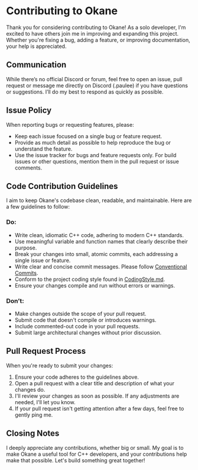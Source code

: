 # Contributing to Okane

Thank you for considering contributing to Okane! As a solo developer, I'm excited to have others join me in improving and expanding this project. Whether you're fixing a bug, adding a feature, or improving documentation, your help is appreciated.

## Communication

While there’s no official Discord or forum, feel free to open an issue, pull request or message me directly on Discord (.paulee) if you have questions or suggestions. I’ll do my best to respond as quickly as possible.

## Issue Policy

When reporting bugs or requesting features, please:

- Keep each issue focused on a single bug or feature request.
- Provide as much detail as possible to help reproduce the bug or understand the feature.
- Use the issue tracker for bugs and feature requests only. For build issues or other questions, mention them in the pull request or issue comments.

## Code Contribution Guidelines

I aim to keep Okane's codebase clean, readable, and maintainable. Here are a few guidelines to follow:

### Do:

- Write clean, idiomatic C++ code, adhering to modern C++ standards.
- Use meaningful variable and function names that clearly describe their purpose.
- Break your changes into small, atomic commits, each addressing a single issue or feature.
- Write clear and concise commit messages. Please follow [Conventional Commits](https://www.conventionalcommits.org/en/v1.0.0/).
- Conform to the project coding style found in [CodingStyle.md](doc/CodingStyle.md).
- Ensure your changes compile and run without errors or warnings.

### Don’t:

- Make changes outside the scope of your pull request.
- Submit code that doesn't compile or introduces warnings.
- Include commented-out code in your pull requests.
- Submit large architectural changes without prior discussion.

## Pull Request Process

When you're ready to submit your changes:

1. Ensure your code adheres to the guidelines above.
2. Open a pull request with a clear title and description of what your changes do.
3. I'll review your changes as soon as possible. If any adjustments are needed, I'll let you know.
4. If your pull request isn't getting attention after a few days, feel free to gently ping me.

## Closing Notes

I deeply appreciate any contributions, whether big or small. My goal is to make Okane a useful tool for C++ developers, and your contributions help make that possible. Let's build something great together!
